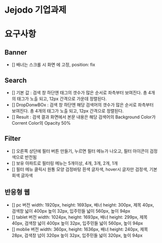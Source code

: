 # Jejodo 기업과제

# 요구사항

## Banner

- [] 배너는 스크롤 시 화면 에 고정, position: fix

## Search

- [] 기본 값 : 검색 창 하단엔 태그의 갯수가 많은 순서로 좌측부터 보여진다. 총 4개의 태그가 노출 되고, 12px 간격으로 가운데 정렬된다.
- [] DropDonwBOx : 검색 창 하단엔 해당 검색어의 갯수가 많은 순서로 좌측부터 보여진다. 총 4개의 태그가 노출 되고, 12px 간격으로 정렬된다.
- [] Result : 검색 결과 화면에서 본문 내용은 해당 검색어의 Background Color가 Corrent Color의 Opacity 50%

## Filter

- [] 오른쪽 상단에 필터 버튼 만들기, 누르면 필터 메뉴가 나오고, 필터 아이콘이 검정색으로 반전됨
- [] 보유 아파트로 필터링 메뉴는 5개이상, 4개, 3개, 2개, 1개
- [] 필터 메뉴 클릭시 원통 모양 검정바탕 흰색 글자색, hover시 글자만 검정색, 기본 회색 글자색

## 반응형 웹

- [] pc 버전 width: 1920px, height: 1693px, 배너 height: 300px, 제목 40px, 검색창 넓이 400px 높이 32px, 입주민들 넓이 560px, 높이 94px
- [] tablet 버전 width: 1024px, height: 1693px, 배너 height: 299px, 제목 40px, 검색창 넓이 400px 높이 32px, 입주민들 넓이 560px, 높이 94px
- [] moblie 버전 width: 360px, height: 1636px, 배너 height: 240px, 제목 28px, 검색창 넙이 320px 높이 32px, 입주민들 넓이 320px, 높이 94px
